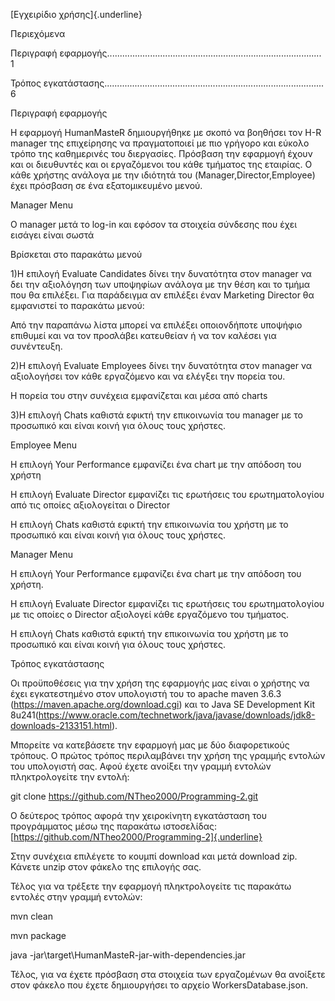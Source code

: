 [Εγχειρίδιο χρήσης]{.underline}

Περιεχόμενα

Περιγραφή εφαρμογής..................................................................................... 1

Τρόπος εγκατάστασης....................................................................................... 6

Περιγραφή εφαρμογής

Η εφαρμογή HumanMasteR δημιουργήθηκε με σκοπό να βοηθήσει τον H-R manager της επιχείρησης να πραγματοποιεί με πιο γρήγορο και εύκολο τρόπο της καθημερινές του διεργασίες. Πρόσβαση την εφαρμογή έχουν και οι διευθυντές και οι εργαζόμενοι του κάθε τμήματος της εταιρίας. Ο κάθε χρήστης ανάλογα με την ιδιότητά του (Manager,Director,Employee) έχει πρόσβαση σε ένα εξατομικευμένο μενού.

Manager Menu

Ο manager μετά το log-in και εφόσον τα στοιχεία σύνδεσης που έχει εισάγει είναι σωστά



Βρίσκεται στο παρακάτω μενού



1)Η επιλογή Evaluate Candidates δίνει την δυνατότητα στον manager να δει την αξιολόγηση των υποψηφίων ανάλογα με την θέση και το τμήμα που θα επιλέξει. Για παράδειγμα αν επιλέξει έναν Marketing Director θα εμφανιστεί το παρακάτω μενού:

Από την παραπάνω λίστα μπορεί να επιλέξει οποιονδήποτε υποψήφιο επιθυμεί και να τον προσλάβει κατευθείαν ή να τον καλέσει για συνέντευξη.



2)Η επιλογή Evaluate Employees δίνει την δυνατότητα στον manager να αξιολογήσει τον κάθε εργαζόμενο και να ελέγξει την πορεία του. 

Η πορεία του στην συνέχεια εμφανίζεται και μέσα από charts 

3)Η επιλογή Chats καθιστά εφικτή την επικοινωνία του manager με το προσωπικό και είναι κοινή για όλους τους χρήστες.

Employee Menu



Η επιλογή Your Performance εμφανίζει ένα chart με την απόδοση του χρήστη

Η επιλογή Evaluate Director εμφανίζει τις ερωτήσεις του ερωτηματολογίου από τις οποίες αξιολογείται ο Director



Η επιλογή Chats καθιστά εφικτή την επικοινωνία του χρήστη με το προσωπικό και είναι κοινή για όλους τους χρήστες.

Manager Menu



Η επιλογή Your Performance εμφανίζει ένα chart με την απόδοση του χρήστη.

Η επιλογή Evaluate Director εμφανίζει τις ερωτήσεις του ερωτηματολογίου με τις οποίες ο Director αξιολογεί κάθε εργαζόμενο του τμήματος.

Η επιλογή Chats καθιστά εφικτή την επικοινωνία του χρήστη με το προσωπικό και είναι κοινή για όλους τους χρήστες.

Τρόπος εγκατάστασης

Οι προϋποθέσεις για την χρήση της εφαρμογής μας είναι ο χρήστης να έχει εγκατεστημένο στον υπολογιστή του το apache maven 3.6.3 (https://maven.apache.org/download.cgi) και το Java SE Development Kit 8u241(https://www.oracle.com/technetwork/java/javase/downloads/jdk8-downloads-2133151.html).

Μπορείτε να κατεβάσετε την εφαρμογή μας με δύο διαφορετικούς τρόπους. Ο πρώτος τρόπος περιλαμβάνει την χρήση της γραμμής εντολών του υπολογιστή σας. Αφού έχετε ανοίξει την γραμμή εντολών πληκτρολογείτε την εντολή:

git clone https://github.com/NTheo2000/Programming-2.git

Ο δεύτερος τρόπος αφορά την χειροκίνητη εγκατάσταση του προγράμματος μέσω της παρακάτω ιστοσελίδας: [https://github.com/NTheo2000/Programming-2]{.underline} 

Στην συνέχεια επιλέγετε το κουμπί download και μετά download zip. Κάνετε unzip στον φάκελο της επιλογής σας.

Τέλος για να τρέξετε την εφαρμογή πληκτρολογείτε τις παρακάτω εντολές στην γραμμή εντολών:

mvn clean

mvn package

java -jar\target\HumanMasteR-jar-with-dependencies.jar

Τέλος, για να έχετε πρόσβαση στα στοιχεία των εργαζομένων θα ανοίξετε στον φάκελο που έχετε δημιουργήσει το αρχείο WorkersDatabase.json.
